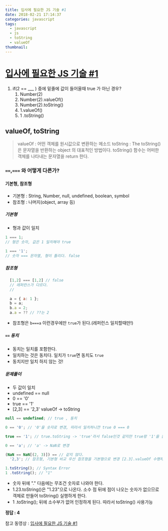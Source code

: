 ```yaml
---
title: 입사에 필요한 JS 기술 #1
date: 2018-02-21 17:14:37
categories: javascript
tags:
  - javascript
  - js
  - toString
  - valueOf
thumbnail:
---
```


# [입사에 필요한 JS 기술 #1](https://www.youtube.com/watch?v=VYqPToE_GxM&t=1326s)

1. if(2 == \_\_\_ ) 중에 밑줄에 값이 들어올때 true 가 아닌 경우?
   1. Number(2)
   1. Number(2).valueOf()
   1. Number(2).toString()
   1. 1.valueOf()
   1. 1 .toString()

## valueOf, toString

> valueOf : 어떤 객체를 원시값으로 변환하는 메소드
> toString : The toString() 은 문자열을 반환하는 object 의 대표적인 방법이다. toString() 함수는 어떠한 객체를 나타내는 문자열을 return 한다.

### `==`,`===` 와 어떻게 다른가?

#### 기본형, 참조형

* 기본형 : String, Number, null, undefined, boolean, symbol
* 참조형 : 나머지(object, array 등)

##### 기본형

* 형과 값이 일치

```js
1 === 1;
// 형은 숫자, 값은 1 일치해야 true

1 === '1';
// 숫자 === 문자열, 형이 틀리다. false
```

##### 참조형

```js
  [1,2] === [1,2] // false
  // 레퍼런스가 다르다.
  //

  a = { a: 1 };
  b = a;
  b.a = 2;
  a.a = ?? // ??는 2
```

* 참조형은 `b===a` 이런경우에만 `true`가 된다.(레퍼런스 일치할때만!)

##### `==` 동치

* 동치는 일치를 포함한다.
* 일치하는 것은 동치다. 일치가 `true`면 동치도 `true`
* 동치지만 일치 하지 않는 것!

##### 문제풀이

* 두 값이 일치
* undefined == null
* 0 == '0'
* true == '1'
* [2,3] == '2,3' valueOf -> toString

```js
null == undefined; // true , 동치

0 == '0'; // '0'을 숫자로 변경, 따라서 일치하니깐 true 0 === 0

true == '1'; // true.toString -> 'true'라서 false인것 같지만 true랑 '1'을 둘다 숫자로 변경, 동치이므로 1===1 true

0 == 'a'; // 'a' -> NaN로 변경

(NaN == NaN[(2, 3)]) == // 같지 않다.
  '2,3'; // 참조형, 기본형 비교 우선 참조형을 기본형으로 변경 [2.3].valueOf 수행하면 자기 자신이 나온다. 기본형이 아니니 다시 [2,3].toString 실행 "2,3" 으로 변경 "2,3" === "2,3" true
```

```js
1.toString(); // Syntax Error
1 .toString(); // "1"
```

* 숫자 뒤에 "." 다음에는 무조건 숫자로 나와야 한다.
* 1.23.toString()은 "1.23"으로 나온다. 소수 점 뒤에 점이 나오는 숫자가 없으므로 객체로 만들어 toString() 실행하게 한다.
* 1 .toString(); 뒤에 소수부가 없어 인정하게 된다. 따라서 toString() 사용가능

**정답 : 4**

참고 동영상 : [입사에 필요한 JS 기술 #1](https://www.youtube.com/watch?v=VYqPToE_GxM&t=1326s)
